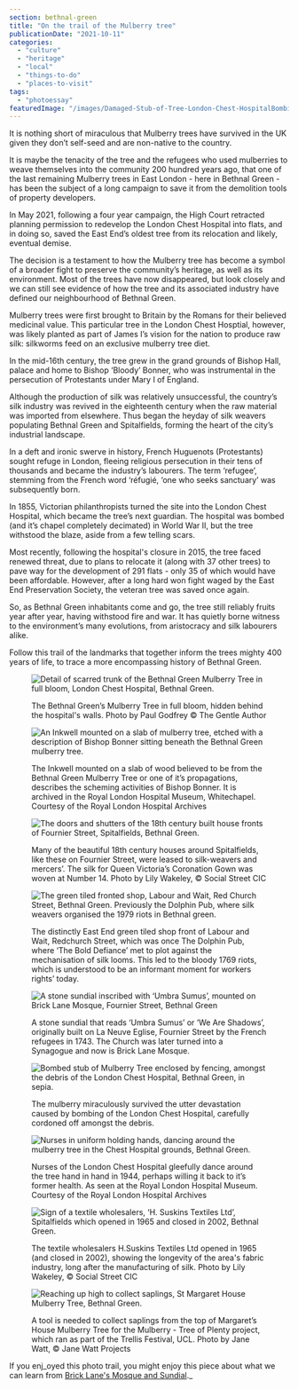 ```yaml
---
section: bethnal-green
title: "On the trail of the Mulberry tree"
publicationDate: "2021-10-11"
categories: 
  - "culture"
  - "heritage"
  - "local"
  - "things-to-do"
  - "places-to-visit"
tags: 
  - "photoessay"
featuredImage: "/images/Damaged-Stub-of-Tree-London-Chest-HospitalBombing.jpg"
---
```


It is nothing short of miraculous that Mulberry trees have survived in the UK given they don’t self-seed and are non-native to the country.

It is maybe the tenacity of the tree and the refugees who used mulberries to weave themselves into the community 200 hundred years ago, that one of the last remaining Mulberry trees in East London - here in Bethnal Green - has been the subject of a long campaign to save it from the demolition tools of property developers.

In May 2021, following a four year campaign, the High Court retracted planning permission to redevelop the London Chest Hospital into flats, and in doing so, saved the East End’s oldest tree from its relocation and likely, eventual demise.

The decision is a testament to how the Mulberry tree has become a symbol of a broader fight to preserve the community’s heritage, as well as its environment. Most of the trees have now disappeared, but look closely and we can still see evidence of how the tree and its associated industry have defined our neighbourhood of Bethnal Green.

Mulberry trees were first brought to Britain by the Romans for their believed medicinal value. This particular tree in the London Chest Hosptial, however, was likely planted as part of James I’s vision for the nation to produce raw silk: silkworms feed on an exclusive mulberry tree diet. 

In the mid-16th century, the tree grew in the grand grounds of Bishop Hall, palace and home to Bishop ‘Bloody’ Bonner, who was instrumental in the persecution of Protestants under Mary I of England. 

Although the production of silk was relatively unsuccessful, the country’s silk industry was revived in the eighteenth century when the raw material was imported from elsewhere. Thus began the heyday of silk weavers populating Bethnal Green and Spitalfields, forming the heart of the city’s industrial landscape. 

In a deft and ironic swerve in history, French Huguenots (Protestants) sought refuge in London, fleeing religious persecution in their tens of thousands and became the industry’s labourers. The term ‘refugee’, stemming from the French word ‘réfugié, ‘one who seeks sanctuary’ was subsequently born.

In 1855, Victorian philanthropists turned the site into the London Chest Hospital, which became the tree’s next guardian. The hospital was bombed (and it’s chapel completely decimated) in World War II, but the tree withstood the blaze, aside from a few telling scars.

Most recently, following the hospital's closure in 2015, the tree faced renewed threat, due to plans to relocate it (along with 37 other trees) to pave way for the development of 291 flats - only 35 of which would have been affordable. However, after a long hard won fight waged by the East End Preservation Society, the veteran tree was saved once again.

So, as Bethnal Green inhabitants come and go, the tree still reliably fruits year after year, having withstood fire and war. It has quietly borne witness to the environment’s many evolutions, from aristocracy and silk labourers alike. 

Follow this trail of the landmarks that together inform the trees mighty 400 years of life, to trace a more encompassing history of Bethnal Green.

<figure>

![Detail of scarred trunk of the Bethnal Green Mulberry Tree in full bloom, London Chest Hospital, Bethnal Green.](/images/Bethnal-Green-Mulberry-Tree-Close-Up-1024x683.jpg)

<figcaption>

The Bethnal Green’s Mulberry Tree in full bloom, hidden behind the hospital's walls. Photo by Paul Godfrey © The Gentle Author

</figcaption>

</figure>

<figure>

![An Inkwell mounted on a slab of mulberry tree, etched with a description of Bishop Bonner sitting beneath the Bethnal Green mulberry tree.](/images/Bishop-Bonner-Inkwell-Mulberry-Tree-Slab-1024x682.jpg)

<figcaption>

The Inkwell mounted on a slab of wood believed to be from the Bethnal Green Mulberry Tree or one of it’s propagations, describes the scheming activities of Bishop Bonner. It is archived in the Royal London Hospital Museum, Whitechapel. ​​Courtesy of the Royal London Hospital Archives

</figcaption>

</figure>

<figure>

![The doors and shutters of the 18th century built house fronts of Fournier Street, Spitalfields, Bethnal Green.](/images/Fournier-Street-House-Front-1024x683.jpg)

<figcaption>

Many of the beautiful 18th century houses around Spitalfields, like these on Fournier Street, were leased to silk-weavers and mercers’. The silk for Queen Victoria’s Coronation Gown was woven at Number 14. Photo by Lily Wakeley, © Social Street CIC

</figcaption>

</figure>

<figure>

![The green tiled fronted shop, Labour and Wait, Red Church Street, Bethnal Green. Previously the Dolphin Pub, where silk weavers organised the 1979 riots in Bethnal green.](/images/Labour-and-Wait-Shopfront-1024x683.jpg)

<figcaption>

The distinctly East End green tiled shop front of Labour and Wait, Redchurch Street, which was once The Dolphin Pub, where ‘The Bold Defiance’ met to plot against the mechanisation of silk looms. This led to the bloody 1769 riots, which is understood to be an informant moment for workers rights’ today.

</figcaption>

</figure>

<figure>

![A stone sundial inscribed with ‘Umbra Sumus’, mounted on Brick Lane Mosque, Fournier Street, Bethnal Green](/images/Umbra-Sumus-Sundial-1024x683.jpg)

<figcaption>

A stone sundial that reads ‘Umbra Sumus’ or ‘We Are Shadows’, originally built on La Neuve Eglise, Fournier Street by the French refugees in 1743. The Church was later turned into a Synagogue and now is Brick Lane Mosque.

</figcaption>

</figure>

<figure>

![Bombed stub of Mulberry Tree enclosed by fencing, amongst the debris of the London Chest Hospital, Bethnal Green, in sepia.](/images/Damaged-Stub-of-Tree-London-Chest-HospitalBombing-1024x683.jpg)

<figcaption>

The mulberry miraculously survived the utter devastation caused by bombing of the London Chest Hospital, carefully cordoned off amongst the debris.

</figcaption>

</figure>

<figure>

![Nurses in uniform holding hands, dancing around the mulberry tree in the Chest Hospital grounds, Bethnal Green.](/images/Nurses-Dancing-Around-The-Mulberry-Tree-1024x683.jpg)

<figcaption>

Nurses of the London Chest Hospital gleefully dance around the tree hand in hand in 1944, perhaps willing it back to it’s former health. As seen at the Royal London Hospital Museum. Courtesy of the Royal London Hospital Archives

</figcaption>

</figure>

<figure>

![Sign of a textile wholesalers, ‘H. Suskins Textiles Ltd’, Spitalfields which opened in 1965 and closed in 2002, Bethnal Green.](/images/H.Suskin-Textiles-Ltd-Old-Warehouse-Front-1024x683.jpg)

<figcaption>

The textile wholesalers H.Suskins Textiles Ltd opened in 1965 (and closed in 2002), showing the longevity of the area's fabric industry, long after the manufacturing of silk. Photo by Lily Wakeley, © Social Street CIC

</figcaption>

</figure>

<figure>

![Reaching up high to collect saplings, St Margaret House Mulberry Tree, Bethnal Green.](/images/St-Margarets-Tree-Berry-Harvesting-1024x682.jpg)

<figcaption>

A tool is needed to collect saplings from the top of Margaret’s House Mulberry Tree for the Mulberry - Tree of Plenty project, which ran as part of the Trellis Festival, UCL. Photo by Jane Watt, © Jane Watt Projects

</figcaption>

</figure>

If you enj_oyed this photo trail, you might enjoy this piece about what we can learn from [Brick Lane's Mosque and Sundial](https://bethnalgreenlondon.co.uk/brick-lane-mosque-sundial-prophetic-inscription/)._
